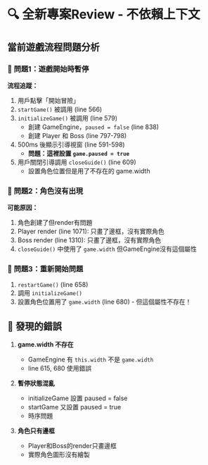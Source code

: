 # 🔍 全新專案Review - 不依賴上下文

## 當前遊戲流程問題分析

### 🔴 **問題1：遊戲開始時暫停**

**流程追蹤：**
1. 用戶點擊「開始冒險」
2. `startGame()` 被調用 (line 566)
3. `initializeGame()` 被調用 (line 579)
   - 創建 GameEngine，`paused = false` (line 838)
   - 創建 Player 和 Boss (line 797-798)
4. 500ms 後顯示引導視窗 (line 591-598)
   - **問題：這裡設置 `game.paused = true`**
5. 用戶關閉引導調用 `closeGuide()` (line 609)
   - 設置角色位置但是用了不存在的 game.width

### 🔴 **問題2：角色沒有出現**

**可能原因：**
1. 角色創建了但render有問題
2. Player render (line 1071): 只畫了邊框，沒有實際角色
3. Boss render (line 1310): 只畫了邊框，沒有實際角色
4. `closeGuide()` 中使用了 `game.width` 但GameEngine沒有這個屬性

### 🔴 **問題3：重新開始問題**

1. `restartGame()` (line 658)
2. 調用 `initializeGame()` 
3. 設置角色位置用了 `game.width` (line 680) - 但這個屬性不存在！

## 🐛 發現的錯誤

1. **game.width 不存在**
   - GameEngine 有 `this.width` 不是 `game.width`
   - line 615, 680 使用錯誤

2. **暫停狀態混亂**
   - initializeGame 設置 paused = false
   - startGame 又設置 paused = true
   - 時序問題

3. **角色只有邊框**
   - Player和Boss的render只畫邊框
   - 實際角色圖形沒有繪製